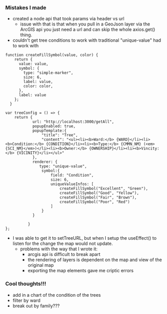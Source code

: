 ### Mistakes I made
- created a node api that took params via header vs url
    - issue with that is that when you pull in a GeoJson layer via the ArcGIS api you just need a url and can skip the whole axios.get() thing. 
- couldn't get tree conditions to work with traditional "unique-value" had to work with

```
function createFillSymbol(value, color) {
    return {
      value: value,
      symbol: {
        type: "simple-marker",
        size: 6,
        label: value,
        color: color,
      },
      label: value
    };
  }
  
var treeConfig = () => {
    return {
            url: "http://localhost:3000/getAll",
            popupEnabled: true,
            popupTemplate:{
                "title": "Tree",
                "content": "<ul><li><b>Ward:</b> {WARD}</li><li><b>Condition:</b> {CONDITION}</li><li><b>Type:</b> {CMMN_NM} (<em>{SCI_NM}</em>)</li><li><b>Owner:</b> {OWNERSHIP}</li><li><b>Vincity:</b> {VICINITY}</li></ul>" 
            },
            renderer: {
               type: "unique-value",
                symbol:{
                    field: "Condition",
                    size: 6,
                    uniqueValueInfos: [
                        createFillSymbol("Excellent", "Green"),
                        createFillSymbol("Good", "Yellow"),
                        createFillSymbol("Fair", "Brown"),
                        createFillSymbol("Poor", "Red")
                    ]
                }
            }
          
          }
};
```

- I was able to get it to setTreeURL, but when I setup the useEffect() to listen for the change the map would not update.
  - problems with the way that I wrote it:
    - arcgis api is difficult to break apart
    - the rendering of layers is dependent on the map and view of the original map
    - exporting the map elements gave me criptic errors
    


### Cool thoughts!!!
- add in a chart of the condition of the trees
- filter by ward
- break out by family???